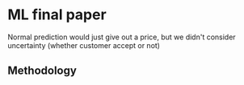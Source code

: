 # ML final paper

Normal prediction would just give out a price, but we didn't consider uncertainty (whether customer accept or not)

## Methodology 
